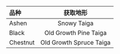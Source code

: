 | 品种 | 获取地形 |
| :------------------- | :----------: |
| Ashen | Snowy Taiga      | 
| Black              | Old Growth Pine Taiga      |
| Chestnut               | Old Growth Spruce Taiga     |
